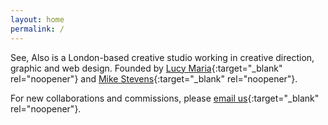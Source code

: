 ```yaml
---
layout: home
permalink: /
---
```

See, Also is a London-based creative studio working in creative direction, graphic and web design.
Founded by [Lucy Maria](http://lucymaria.co.uk/){:target="_blank" rel="noopener"} and [Mike Stevens](https://www.mikestevens.co.uk/){:target="_blank" rel="noopener"}.

For new collaborations and commissions, please [email us](mailto:studio@see-also.com){:target="_blank" rel="noopener"}.
